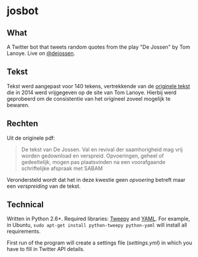 # josbot

## What

A Twitter bot that tweets random quotes from the play "De Jossen" by Tom Lanoye. Live on [@dejossen](http://twitter.com/dejossen).

## Tekst
Tekst werd aangepast voor 140 tekens, vertrekkende van de [originele tekst](http://www.lanoye.be/tom/wp-content/uploads/2012/10/De-Jossen.-Val-en-revival-der-saamhorigheid.pdf) die in 2014 werd vrijgegeven op de site van Tom Lanoye. Hierbij werd geprobeerd om de consistentie van het origineel zoveel mogelijk te bewaren.

## Rechten
Uit de originele pdf:

> De tekst van De Jossen. Val en revival der saamhorigheid mag vrij worden gedownload en verspreid.
> Opvoeringen, geheel of gedeeltelijk, mogen pas plaatsvinden na een voorafgaande schriftelijke afspraak
> met SABAM

Verondersteld wordt dat het in deze kwestie geen *opvoering* betreft maar een *verspreiding* van de tekst.

## Technical

Written in Python 2.6+. Required libraries: [Tweepy](http://www.tweepy.org/) and [YAML](http://www.yaml.org/). For example, in Ubuntu, `sudo apt-get install python-tweepy python-yaml` will install all requirements.


First run of the program will create a settings file (*settings.yml*) in which you have to fill in Twitter API details.

